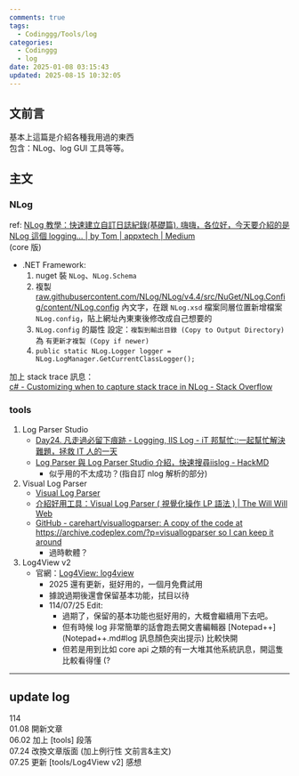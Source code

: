 ```yaml
---
comments: true
tags:
  - Codinggg/Tools/log
categories:
  - Codinggg
  - log
date: 2025-01-08 03:15:43
updated: 2025-08-15 10:32:05
---
```

## 文前言

基本上這篇是介紹各種我用過的東西  
包含：NLog、log GUI 工具等等。

<!-- more -->

## 主文

### NLog

ref: [NLog 教學：快速建立自訂日誌紀錄(基礎篇). 嗨嗨，各位好，今天要介紹的是 NLog 這個 logging… | by Tom | appxtech | Medium](https://medium.com/appxtech/nlog-%E6%95%99%E5%AD%B8-%E5%BF%AB%E9%80%9F%E5%BB%BA%E7%AB%8B%E8%87%AA%E8%A8%82%E6%97%A5%E8%AA%8C%E7%B4%80%E9%8C%84-%E5%9F%BA%E7%A4%8E%E7%AF%87-8b4f27739f30)  
(core 版)

- .NET Framework:
   1. nuget 裝 `NLog`、`NLog.Schema`
   2. 複製 [raw.githubusercontent.com/NLog/NLog/v4.4/src/NuGet/NLog.Config/content/NLog.config](https://raw.githubusercontent.com/NLog/NLog/v4.4/src/NuGet/NLog.Config/content/NLog.config) 內文字，在跟 `NLog.xsd` 檔案同層位置新增檔案 `NLog.config`，貼上網址內東東後修改成自己想要的
   3. `NLog.config` 的屬性 設定：`複製到輸出目錄 (Copy to Output Directory)` 為 `有更新才複製 (Copy if newer)`
   4. `public static NLog.Logger logger = NLog.LogManager.GetCurrentClassLogger();`


加上 stack trace 訊息：  
[c# - Customizing when to capture stack trace in NLog - Stack Overflow](https://stackoverflow.com/questions/53119784/customizing-when-to-capture-stack-trace-in-nlog)

### tools

1. Log Parser Studio
	- [Day24. 凡走過必留下痕跡 - Logging, IIS Log - iT 邦幫忙::一起幫忙解決難題，拯救 IT 人的一天](https://ithelp.ithome.com.tw/articles/10305315)
	- [Log Parser 與 Log Parser Studio 介紹，快速搜尋iislog - HackMD](https://hackmd.io/@Not/LogParserStudio_with_IISLog)
		- 似乎用的不太成功？(指自訂 nlog 解析的部分)
2. Visual Log Parser
	- [Visual Log Parser](http://www.codeplex.com/visuallogparser)
	- [介紹好用工具：Visual Log Parser ( 視覺化操作 LP 語法 ) | The Will Will Web](https://blog.miniasp.com/post/2009/02/19/Useful-tool-Visual-Log-Parser)
	- [GitHub - carehart/visuallogparser: A copy of the code at https://archive.codeplex.com/?p=visuallogparser so I can keep it around](https://github.com/carehart/visuallogparser)
		- 過時軟體？
3. Log4View v2
	- 官網：[Log4View: log4view](https://www.log4view.com/)
		- 2025 還有更新，挺好用的，一個月免費試用
		- 據說過期後還會保留基本功能，拭目以待
		- 114/07/25 Edit: 
			- 過期了，保留的基本功能也挺好用的，大概會繼續用下去吧。
			- 但有時候 log 非常簡單的話會跑去開文書編輯器 [Notepad++](Notepad++.md#log 訊息顏色突出提示) 比較快開
			- 但若是用到比如 core api 之類的有一大堆其他系統訊息，開這隻比較看得懂 (?




---

## update log


114  
01.08 開新文章  
06.02 加上 [tools] 段落  
07.24 改換文章版面 (加上例行性 文前言&主文)  
07.25 更新 [tools/Log4View v2] 感想